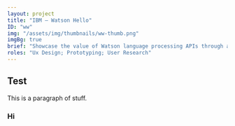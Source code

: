 ```yaml
---
layout: project
title: "IBM – Watson Hello"
ID: "ww"
img: "/assets/img/thumbnails/ww-thumb.png"
imgBg: true
brief: "Showcase the value of Watson language processing APIs through a translation experience on a mobile device."
roles: "Ux Design; Prototyping; User Research"
---
```


## Test

This is a paragraph of stuff.

### Hi
